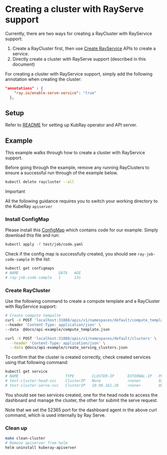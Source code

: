 # Creating a cluster with RayServe support

Currently, there are two ways for creating a RayCluster with RayService support:

1. Create a RayCluster first, then use [Create RayService](./HttpRequestSpec.md#Create-ray-service-in-a-given-namespace)
   APIs to create a service.
2. Directly create a cluster with RayServe support (described in this document)

For creating a cluster with RayService support, simply add the following annotation when
creating the cluster:

```json
"annotations" : {
    "ray.io/enable-serve-service": "true"
  },
```

## Setup

Refer to [README](README.md) for setting up KubRay operator and API server.

## Example

This example walks through how to create a cluster with RayService support.

Before going through the example, remove any running RayClusters to ensure a successful
run through of the example below.

```sh
kubectl delete raycluster --all
```

> [!IMPORTANT]
> All the following guidance requires you to switch your working directory to the KubeRay `apiserver`

### Install ConfigMap

Please install this [ConfigMap] which contains code for our example. Simply download
this file and run:

```sh
kubectl apply -f test/job/code.yaml
```

Check if the config map is successfully created, you should see `ray-job-code-sample` in
the list:

```sh
kubectl get configmaps
# NAME                  DATA   AGE
# ray-job-code-sample   1      13s
```

### Create RayCluster

Use the following command to create a compute template and a RayCluster with RayService support:

```sh
# Create compute tempalte
curl -X POST 'localhost:31888/apis/v1/namespaces/default/compute_templates' \
--header 'Content-Type: application/json' \
--data  @docs/api-example/compute_template.json

curl -X POST 'localhost:31888/apis/v1/namespaces/default/clusters' \
  --header 'Content-Type: application/json' \
  --data @docs/api-example/create_serving_clusters.json
```

To confirm that the cluster is created correctly, check created services using that following command:

```sh
kubectl get service
# NAME                     TYPE        CLUSTER-IP      EXTERNAL-IP   PORT(S)                                                   AGE
# test-cluster-head-svc    ClusterIP   None            <none>        8265/TCP,52365/TCP,10001/TCP,8080/TCP,6379/TCP,8000/TCP   7s
# test-cluster-serve-svc   ClusterIP   10.96.161.26    <none>        8000/TCP                                                  7s
```

You should see two services created, one for the head node to access the dashboard and manage the
cluster, the other for submit the serve request.

Note that we set the 52365 port for the dashboard agent in the above curl command, which is
used internally by Ray Serve.

### Clean up

```sh
make clean-cluster
# Remove apiserver from helm
helm uninstall kuberay-apiserver
```

[ConfigMap]: test/job/code.yaml

